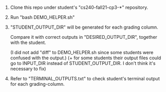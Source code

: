 1. Clone this repo under student's "cs240-fall21-cp3-*" repository.

2. Run "bash DEMO_HELPER.sh"

3. "STUDENT_OUTPUT_DIR" will be generated for each grading column. 
   
   Compare it with correct outputs in "DESIRED_OUTPUT_DIR", together with the student.
   
   (I did not add "diff" to DEMO_HELPER.sh since some students were confused with the output.)
   (+ for some students their output files could go to INPUT_DIR instead of STUDENT_OUTPUT_DIR.
      I don't think it's necessary to fix)

4. Refer to "TERMINAL_OUTPUTS.txt" to check student's terminal output for each grading-column.
